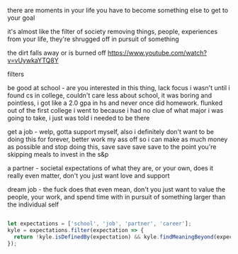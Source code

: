 there are moments in your life you have to become something else to get to your goal

it's almost like the filter of society removing things, people, experiences from your life, they're shrugged off in pursuit of something

the dirt falls away or is burned off https://www.youtube.com/watch?v=vUywkaYTQ8Y

filters

be good at school -
are you interested in this thing, lack focus
i wasn't until i found cs in college, couldn't care less about school, it was boring and pointless, i got like a 2.0 gpa in hs and never once did homework. flunked out of the first college i went to because i had no clue of what major i was going to take, i just was told i needed to be there

get a job -
welp, gotta support myself, also i definitely don't want to be doing this for forever, better work my ass off so i can make as much money as possible and stop doing this, save save save save to the point you're skipping meals to invest in the s&p

a partner -
societal expectations of what they are, or your own, does it really even matter, don't you just want love and support

dream job -
the fuck does that even mean, don't you just want to value the people, your work, and spend time with in pursuit of something larger than the individual self

```js

let expectations = ['school', 'job', 'partner', 'career'];
kyle = expectations.filter(expectation => {
  return !kyle.isDefinedBy(expectation) && kyle.findMeaningBeyond(expectation);
});
```
